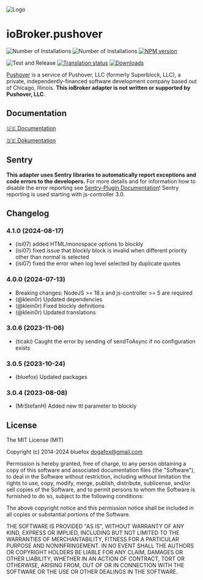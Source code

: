 ![Logo](admin/pushover.png)
# ioBroker.pushover

![Number of Installations](http://iobroker.live/badges/pushover-installed.svg)
![Number of Installations](http://iobroker.live/badges/pushover-stable.svg)
[![NPM version](http://img.shields.io/npm/v/iobroker.pushover.svg)](https://www.npmjs.com/package/iobroker.pushover)

![Test and Release](https://github.com/ioBroker/iobroker.pushover/workflows/Test%20and%20Release/badge.svg)
[![Translation status](https://weblate.iobroker.net/widgets/adapters/-/pushover/svg-badge.svg)](https://weblate.iobroker.net/engage/adapters/?utm_source=widget)
[![Downloads](https://img.shields.io/npm/dm/iobroker.pushover.svg)](https://www.npmjs.com/package/iobroker.pushover)

[Pushover](https://pushover.net) is a service of Pushover, LLC (formerly Superblock, LLC), a private, independently-financed software development company based out of Chicago, Illinois. **This ioBroker adapter is not written or supported by Pushover, LLC**.

## Documentation

[🇺🇸 Documentation](./docs/en/README.md)

[🇩🇪 Dokumentation](./docs/de/README.md)

## Sentry

**This adapter uses Sentry libraries to automatically report exceptions and code errors to the developers.** For more details and for information how to disable the error reporting see [Sentry-Plugin Documentation](https://github.com/ioBroker/plugin-sentry#plugin-sentry)! Sentry reporting is used starting with js-controller 3.0.

## Changelog

<!--
	Placeholder for the next version (at the beginning of the line):
	### **WORK IN PROGRESS**
-->
### 4.1.0 (2024-08-17)
* (isi07) added HTML/monospace options to blockly
* (isi07) fixed issue that blockly block is invalid when different priority other than normal is selected
* (isi07) fixed the error when log level selected by duplicate quotes

### 4.0.0 (2024-07-13)
* Breaking changes: NodeJS >= 18.x and js-controller >= 5 are required
* (@klein0r) Updated dependencies
* (@klein0r) Fixed blockly definitions
* (@klein0r) Updated translations

### 3.0.6 (2023-11-06)
* (ticaki) Caught the error by sending of sendToAsync if no configuration exists

### 3.0.5 (2023-10-24)
* (bluefox) Updated packages

### 3.0.4 (2023-08-08)
* (MrStefanH) Added new ttl parameter to blockly

## License

The MIT License (MIT)

Copyright (c) 2014-2024 bluefox <dogafox@gmail.com>

Permission is hereby granted, free of charge, to any person obtaining a copy
of this software and associated documentation files (the "Software"), to deal
in the Software without restriction, including without limitation the rights
to use, copy, modify, merge, publish, distribute, sublicense, and/or sell
copies of the Software, and to permit persons to whom the Software is
furnished to do so, subject to the following conditions:

The above copyright notice and this permission notice shall be included in
all copies or substantial portions of the Software.

THE SOFTWARE IS PROVIDED "AS IS", WITHOUT WARRANTY OF ANY KIND, EXPRESS OR
IMPLIED, INCLUDING BUT NOT LIMITED TO THE WARRANTIES OF MERCHANTABILITY,
FITNESS FOR A PARTICULAR PURPOSE AND NONINFRINGEMENT. IN NO EVENT SHALL THE
AUTHORS OR COPYRIGHT HOLDERS BE LIABLE FOR ANY CLAIM, DAMAGES OR OTHER
LIABILITY, WHETHER IN AN ACTION OF CONTRACT, TORT OR OTHERWISE, ARISING FROM,
OUT OF OR IN CONNECTION WITH THE SOFTWARE OR THE USE OR OTHER DEALINGS IN
THE SOFTWARE.
